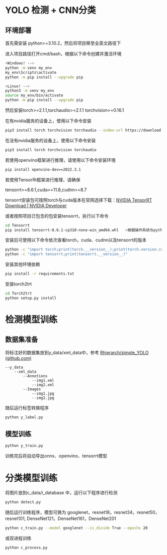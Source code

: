 # YOLO 检测 + CNN分类

## 环境部署

首先需安装 python>=3.10.2，然后将项目移至全英文路径下

进入项目路径打开cmd/bash，根据以下命令创建并激活环境 

```bash
<Windows! -->
python -m venv my_env
my_env\Scripts\activate 
python -m pip install --upgrade pip

<Linux! -->
python3 -m venv my_env
source my_env/bin/activate 
python -m pip install --upgrade pip
```

然后安装torch>=2.1.1,torchaudio>=2.1.1 torchvision>=0.16.1

在有nvidia服务的设备上，使用以下命令安装

```bash
pip3 install torch torchvision torchaudio --index-url https://download.pytorch.org/whl/cu118
```

在没有nvidia服务的设备上，使用以下命令安装

```bash
pip3 install torch torchvision torchaudio
```

若使用openvino框架进行推理，请使用以下命令安装环境

```bash
pip install openvino-dev==2022.3.1
```

若使用TensorRt框架进行推理，请确保

tensorrt>=8.6.1,cuda>=11.8,cudnn>=8.7

tensorrt安装包可按照torch与cuda版本在官网选择下载：[NVIDIA TensorRT Download | NVIDIA Developer](https://developer.nvidia.com/tensorrt-download)



或者按照项目已包含的包安装tensorrt，执行以下命令

```bash
cd Tensorrt
pip install tensorrt-8.6.1-cp310-none-win_amd64.whl   <根据操作系统与python版本选择对应wheel包安装>
```



安装后可使用以下命令依次查看torch，cuda、cudnn以及tensorrt的版本

```bash
python -c "import torch;print(torch.__version__);print(torch.version.cuda);print(torch.backends.cudnn.version())"
python -c "import tensorrt;print(tensorrt.__version__)"
```

安装其他环境依赖

```bash
pip install -r requirements.txt
```

安装torch2trt

```bash
cd Torch2trt
python setup.py install
```



# 检测模型训练

## 数据集准备

将标注好的数据集放到y_data/xml_data中，参考 [Rhierarch/simple_YOLO (github.com)](https://github.com/Rhierarch/simple_YOLO)

```
--y_data
    --xml_data
        --Annotions
            --img1.xml
            --img2.xml
        --Images
            --img1.jpg
            --img2.jpg
```

随后运行标签转换程序

```bash
python y_label.py
```

## 模型训练

```bash
python y_train.py
```

训练完后将自动导出onnx、openvino、tensorrt模型

# 分类模型训练

将图片放到c_data/i_database 中，运行以下程序进行检测

```bash
python detect.py
```

随后运行训练程序，模型可换为 googlenet，resnet18，resnet34，resnet50，resnet101, DenseNet121，DenseNet161，DenseNet201

```bash
python c_train.py --model googlenet --is_divide True --epochs 20
```

或双进程训练

```bash
python c_process.py
```
